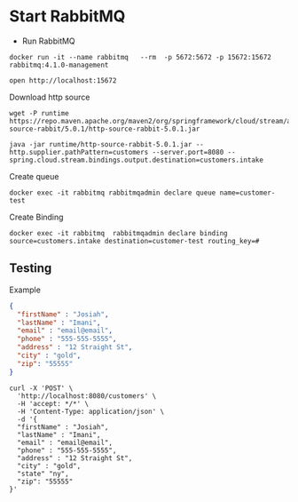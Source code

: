 
# Start RabbitMQ


- Run RabbitMQ 
```shell
docker run -it --name rabbitmq   --rm  -p 5672:5672 -p 15672:15672  rabbitmq:4.1.0-management 
```





```shell
open http://localhost:15672
```

Download http source

```shell
wget -P runtime https://repo.maven.apache.org/maven2/org/springframework/cloud/stream/app/http-source-rabbit/5.0.1/http-source-rabbit-5.0.1.jar
```

```shell
java -jar runtime/http-source-rabbit-5.0.1.jar --http.supplier.pathPattern=customers --server.port=8080 --spring.cloud.stream.bindings.output.destination=customers.intake
```



Create queue

```shell
docker exec -it rabbitmq rabbitmqadmin declare queue name=customer-test
```

Create Binding

```shell
docker exec -it rabbitmq  rabbitmqadmin declare binding source=customers.intake destination=customer-test routing_key=#
```


## Testing

Example 

```json
{
  "firstName" : "Josiah",
  "lastName" : "Imani",
  "email" : "email@email",
  "phone" : "555-555-5555",
  "address" : "12 Straight St",
  "city" : "gold",
  "zip": "55555"
}
```



```shell
curl -X 'POST' \
  'http://localhost:8080/customers' \
  -H 'accept: */*' \
  -H 'Content-Type: application/json' \
  -d '{
  "firstName" : "Josiah",
  "lastName" : "Imani",
  "email" : "email@email",
  "phone" : "555-555-5555",
  "address" : "12 Straight St",
  "city" : "gold",
  "state" "ny",
  "zip": "55555"
}'
```
